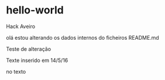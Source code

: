
# hello-world
Hack Aveiro

olá estou alterando os dados internos do ficheiros README.md

Teste de alteração

Texte inserido em 14/5/16



no texto
